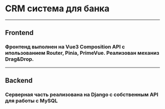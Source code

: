 # CRM система для банка
***
## Frontend

### Фронтенд выполнен на Vue3 Composition API с ипользованием Router, Pinia, PrimeVue. Реализован механиз Drag&Drop.
***
## Backend

### Серверная часть реализована на Django с собственным API для работы с MySQL
